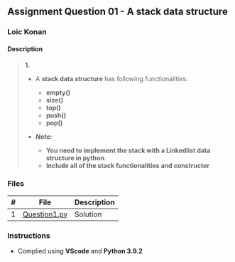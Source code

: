 ## Assignment Question 01 -  A stack data structure

### Loic Konan

#### Description

>
> **1.**
>
> - A **stack data structure** has following functionalities:
>   - **empty()**
>   - **size()**
>   - **top()**
>   - **push()**
>   - **pop()**
>
> - _**Note:**_
>   - **You need to implement the stack with a Linkedlist data structure in python**.
>   - **Include all of the stack functionalities and constructor**
>
>
### Files

|   #   | File                         | Description |
| :---: | ---------------------------- | ----------- |
|   1   | [Question1.py](Question1.py) | Solution    |

### Instructions

- Complied using **VScode** and **Python 3.9.2**
